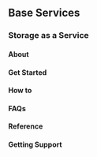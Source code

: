 ## Base Services 
### Storage as a Service
#### About
#### Get Started
#### How to
#### FAQs
#### Reference
#### Getting Support

